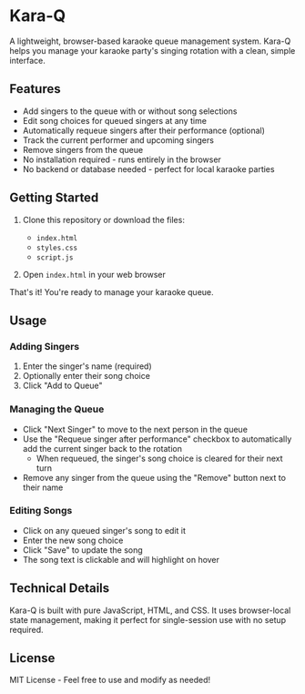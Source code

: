 # Kara-Q

A lightweight, browser-based karaoke queue management system. Kara-Q helps you manage your karaoke party's singing rotation with a clean, simple interface.

## Features

- Add singers to the queue with or without song selections
- Edit song choices for queued singers at any time
- Automatically requeue singers after their performance (optional)
- Track the current performer and upcoming singers
- Remove singers from the queue
- No installation required - runs entirely in the browser
- No backend or database needed - perfect for local karaoke parties

## Getting Started

1. Clone this repository or download the files:
   - `index.html`
   - `styles.css`
   - `script.js`

2. Open `index.html` in your web browser

That's it! You're ready to manage your karaoke queue.

## Usage

### Adding Singers
1. Enter the singer's name (required)
2. Optionally enter their song choice
3. Click "Add to Queue"

### Managing the Queue
- Click "Next Singer" to move to the next person in the queue
- Use the "Requeue singer after performance" checkbox to automatically add the current singer back to the rotation
  - When requeued, the singer's song choice is cleared for their next turn
- Remove any singer from the queue using the "Remove" button next to their name

### Editing Songs
- Click on any queued singer's song to edit it
- Enter the new song choice
- Click "Save" to update the song
- The song text is clickable and will highlight on hover

## Technical Details

Kara-Q is built with pure JavaScript, HTML, and CSS. It uses browser-local state management, making it perfect for single-session use with no setup required.

## License

MIT License - Feel free to use and modify as needed! 
